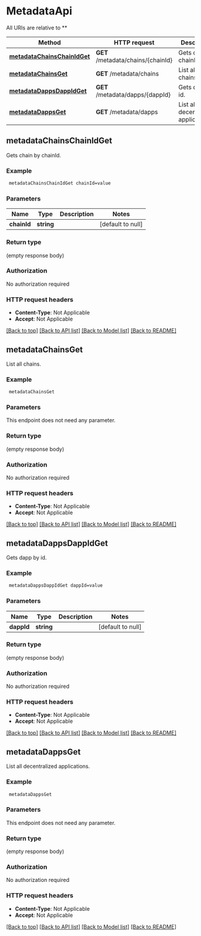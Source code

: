 # MetadataApi

All URIs are relative to **

Method | HTTP request | Description
------------- | ------------- | -------------
[**metadataChainsChainIdGet**](MetadataApi.md#metadataChainsChainIdGet) | **GET** /metadata/chains/{chainId} | Gets chain by chainId.
[**metadataChainsGet**](MetadataApi.md#metadataChainsGet) | **GET** /metadata/chains | List all chains.
[**metadataDappsDappIdGet**](MetadataApi.md#metadataDappsDappIdGet) | **GET** /metadata/dapps/{dappId} | Gets dapp by id.
[**metadataDappsGet**](MetadataApi.md#metadataDappsGet) | **GET** /metadata/dapps | List all decentralized applications.



## metadataChainsChainIdGet

Gets chain by chainId.

### Example

```bash
 metadataChainsChainIdGet chainId=value
```

### Parameters


Name | Type | Description  | Notes
------------- | ------------- | ------------- | -------------
 **chainId** | **string** |  | [default to null]

### Return type

(empty response body)

### Authorization

No authorization required

### HTTP request headers

- **Content-Type**: Not Applicable
- **Accept**: Not Applicable

[[Back to top]](#) [[Back to API list]](../README.md#documentation-for-api-endpoints) [[Back to Model list]](../README.md#documentation-for-models) [[Back to README]](../README.md)


## metadataChainsGet

List all chains.

### Example

```bash
 metadataChainsGet
```

### Parameters

This endpoint does not need any parameter.

### Return type

(empty response body)

### Authorization

No authorization required

### HTTP request headers

- **Content-Type**: Not Applicable
- **Accept**: Not Applicable

[[Back to top]](#) [[Back to API list]](../README.md#documentation-for-api-endpoints) [[Back to Model list]](../README.md#documentation-for-models) [[Back to README]](../README.md)


## metadataDappsDappIdGet

Gets dapp by id.

### Example

```bash
 metadataDappsDappIdGet dappId=value
```

### Parameters


Name | Type | Description  | Notes
------------- | ------------- | ------------- | -------------
 **dappId** | **string** |  | [default to null]

### Return type

(empty response body)

### Authorization

No authorization required

### HTTP request headers

- **Content-Type**: Not Applicable
- **Accept**: Not Applicable

[[Back to top]](#) [[Back to API list]](../README.md#documentation-for-api-endpoints) [[Back to Model list]](../README.md#documentation-for-models) [[Back to README]](../README.md)


## metadataDappsGet

List all decentralized applications.

### Example

```bash
 metadataDappsGet
```

### Parameters

This endpoint does not need any parameter.

### Return type

(empty response body)

### Authorization

No authorization required

### HTTP request headers

- **Content-Type**: Not Applicable
- **Accept**: Not Applicable

[[Back to top]](#) [[Back to API list]](../README.md#documentation-for-api-endpoints) [[Back to Model list]](../README.md#documentation-for-models) [[Back to README]](../README.md)

